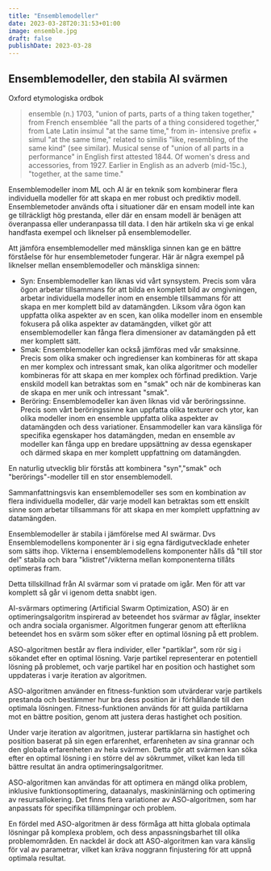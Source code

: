 ```yaml
---
title: "Ensemblemodeller"
date: 2023-03-28T20:31:53+01:00
image: ensemble.jpg
draft: false
publishDate: 2023-03-28
---
```


## Ensemblemodeller, den stabila AI svärmen

Oxford etymologiska ordbok
>ensemble (n.)
>1703, "union of parts, parts of a thing taken together," from French ensemblée "all the parts of a thing considered together," from Late Latin insimul "at the same time," from in- intensive prefix + simul "at the same time," related to similis "like, resembling, of the same kind" (see similar). Musical sense of "union of all parts in a performance" in English first attested 1844. Of women's dress and accessories, from 1927. Earlier in English as an adverb (mid-15c.), "together, at the same time."

Ensemblemodeller inom ML och AI är en teknik som kombinerar flera individuella modeller för att skapa en mer robust och prediktiv modell. Ensemblemetoder används ofta i situationer där en ensam modell inte kan ge tillräckligt hög prestanda, eller där en ensam modell är benägen att överanpassa eller underanpassa till data. I den här artikeln ska vi ge enkal handfasta exempel och liknelser på ensemblemodeller.

Att jämföra ensemblemodeller med mänskliga sinnen kan ge en bättre förståelse för hur ensemblemetoder fungerar. Här är några exempel på liknelser mellan ensemblemodeller och mänskliga sinnen:

* Syn: Ensemblemodeller kan liknas vid vårt synsystem. Precis som våra ögon arbetar tillsammans för att bilda en komplett bild av omgivningen, arbetar individuella modeller inom en ensemble tillsammans för att skapa en mer komplett bild av datamängden. Liksom våra ögon kan uppfatta olika aspekter av en scen, kan olika modeller inom en ensemble fokusera på olika aspekter av datamängden, vilket gör att ensemblemodeller kan fånga flera dimensioner av datamängden på ett mer komplett sätt.
* Smak: Ensemblemodeller kan också jämföras med vår smaksinne. Precis som olika smaker och ingredienser kan kombineras för att skapa en mer komplex och intressant smak, kan olika algoritmer och modeller kombineras för att skapa en mer komplex och förfinad prediktion. Varje enskild modell kan betraktas som en "smak" och när de kombineras kan de skapa en mer unik och intressant "smak".
* Beröring: Ensemblemodeller kan även liknas vid vår beröringssinne. Precis som vårt beröringssinne kan uppfatta olika texturer och ytor, kan olika modeller inom en ensemble uppfatta olika aspekter av datamängden och dess variationer. Ensammodeller kan vara känsliga för specifika egenskaper hos datamängden, medan en ensemble av modeller kan fånga upp en bredare uppsättning av dessa egenskaper och därmed skapa en mer komplett uppfattning om datamängden.

En naturlig utvecklig blir förstås att kombinera "syn","smak" och "berörings"-modeller till en stor ensemblemodell.

Sammanfattningsvis kan ensemblemodeller ses som en kombination av flera individuella modeller, där varje modell kan betraktas som ett enskilt sinne som arbetar tillsammans för att skapa en mer komplett uppfattning av datamängden.

Ensemblemodeller är stabila i jämförelse med AI swärmar. Dvs Ensemblemodellens komponenter är i sig egna färdigutvecklade enheter som sätts ihop. Vikterna i ensemblemodellens komponenter hålls då "till stor del" stabila och bara "klistret"/vikterna mellan komponenterna tillåts optimeras fram.

Detta tillskillnad från AI svärmar som vi pratade om igår. Men för att var komplett så går vi igenom detta snabbt igen.

AI-svärmars optimering (Artificial Swarm Optimization, ASO) är en optimeringsalgoritm inspirerad av beteendet hos svärmar av fåglar, insekter och andra sociala organismer. Algoritmen fungerar genom att efterlikna beteendet hos en svärm som söker efter en optimal lösning på ett problem.

ASO-algoritmen består av flera individer, eller "partiklar", som rör sig i sökandet efter en optimal lösning. Varje partikel representerar en potentiell lösning på problemet, och varje partikel har en position och hastighet som uppdateras i varje iteration av algoritmen.

ASO-algoritmen använder en fitness-funktion som utvärderar varje partikels prestanda och bestämmer hur bra dess position är i förhållande till den optimala lösningen. Fitness-funktionen används för att guida partiklarna mot en bättre position, genom att justera deras hastighet och position.

Under varje iteration av algoritmen, justerar partiklarna sin hastighet och position baserat på sin egen erfarenhet, erfarenheten av sina grannar och den globala erfarenheten av hela svärmen. Detta gör att svärmen kan söka efter en optimal lösning i en större del av sökrummet, vilket kan leda till bättre resultat än andra optimeringsalgoritmer.

ASO-algoritmen kan användas för att optimera en mängd olika problem, inklusive funktionsoptimering, dataanalys, maskininlärning och optimering av resursallokering. Det finns flera variationer av ASO-algoritmen, som har anpassats för specifika tillämpningar och problem.

En fördel med ASO-algoritmen är dess förmåga att hitta globala optimala lösningar på komplexa problem, och dess anpassningsbarhet till olika problemområden. En nackdel är dock att ASO-algoritmen kan vara känslig för val av parametrar, vilket kan kräva noggrann finjustering för att uppnå optimala resultat. 
